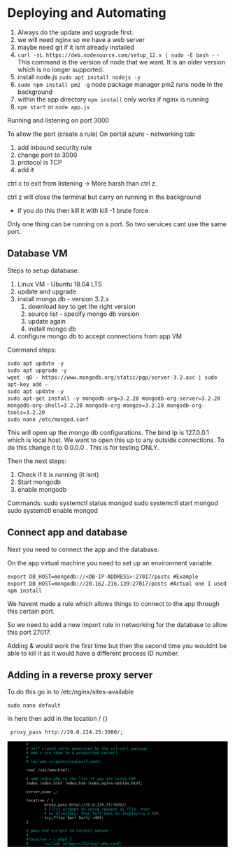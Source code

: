 # Deploying and Automating

1. Always do the update and upgrade first.
2. we will need nginx so we have a web server
3. maybe need git if it isnt already installed
4. `curl -sL https://deb.nodesource.com/setup_12.x | sudo -E bash -` - This command is the version of node that we want. It is an older version which is no longer supported.
5. install node.js `sudo apt install nodejs -y`
6. `sudo npm install pm2 -g` node package manager pm2 runs node in the background
7. within the app directory `npm install` only works if nginx is running
8.  `npm start` or `node app.js`

Running and listening on port 3000

To allow the port (create a rule)
On portal azure - networking tab:
1. add inbound security rule
2. change port to 3000
3. protocol is TCP
4. add it

ctrl c to exit from listening -> More harsh than ctrl z.

ctrl z will close the terminal but carry on running in the background
- if you do this then kill it with kill -1 brute force
  
Only one thing can be running on a port. So two services cant use the same port. 

## Database VM

Steps to setup database:

1. Linux VM - Ubuntu 18.04 LTS
2. update and upgrade
3. install mongo db - version 3.2.x
   1. download key to get the right version
   2. source list - specify mongo db version
   3. update again
   4. install mongo db
4. configure mongo db to accept connections from app VM

Command steps:

    sudo apt update -y
    sudo apt upgrade -y
    wget -qO - https://www.mongodb.org/static/pgp/server-3.2.asc | sudo apt-key add -
    sudo apt update -y
    sudo apt-get install -y mongodb-org=3.2.20 mongodb-org-server=3.2.20 mongodb-org-shell=3.2.20 mongodb-org-mongos=3.2.20 mongodb-org-tools=3.2.20
    sudo nano /etc/mongod.conf

This will open up the mongo db configurations. The bind Ip is 127.0.0.1 which is local host. We want to open this up to any outside connections. To do this change it to 0.0.0.0 . This is for testing ONLY.

Then the next steps:

1. Check if it is running (it isnt)
2. Start mongodb
3. enable mongodb

Commands: 
    sudo systemctl status mongod
    sudo systemctl start mongod
    sudo systemctl enable mongod

## Connect app and database

Next you need to connect the app and the database.

On the app virtual machine you need to set up an environment variable.

    export DB_HOST=mongodb://<DB-IP-ADDRESS>:27017/posts #Example
    export DB_HOST=mongodb://20.162.216.139:27017/posts #Actual one I used
    npm install

We havent made a rule which allows things to connect to the app through this certain port.

So we need to add a new import rule in networking for the database to allow this port 27017.

Adding & would work the first time but then the second time you wouldnt be able to kill it as it would have a different process ID number.

## Adding in a reverse proxy server

To do this go in to /etc/nginx/sites-available

    sudo nano default

In here then add in the location / {}

     proxy_pass http://20.0.224.25:3000/;


 ![reverse proxy screen shot](reverse_proxy_img.png)   